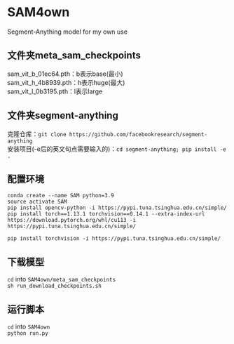 # SAM4own
Segment-Anything model for my own use
## 文件夹meta_sam_checkpoints
sam_vit_b_01ec64.pth：b表示base(最小) <br>
sam_vit_h_4b8939.pth：h表示huge(最大) <br>
sam_vit_l_0b3195.pth：l表示large 

## 文件夹segment-anything
克隆仓库：`git clone https://github.com/facebookresearch/segment-anything`    <br>
安装项目(-e后的英文句点需要输入的)：`cd segment-anything; pip install -e .`     

## 配置环境
`conda create --name SAM python=3.9`    <br>
`source activate SAM`    <br>
`pip install opencv-python -i https://pypi.tuna.tsinghua.edu.cn/simple/`     <br>
`pip install torch==1.13.1 torchvision==0.14.1 --extra-index-url https://download.pytorch.org/whl/cu113 -i https://pypi.tuna.tsinghua.edu.cn/simple/`     <br>

`pip install torchvision -i https://pypi.tuna.tsinghua.edu.cn/simple/`     <br>

## 下载模型
`cd` into `SAM4own/meta_sam_checkpoints`   <br>
`sh run_download_checkpoints.sh`

## 运行脚本
`cd` into `SAM4own`   <br>
`python run.py`
